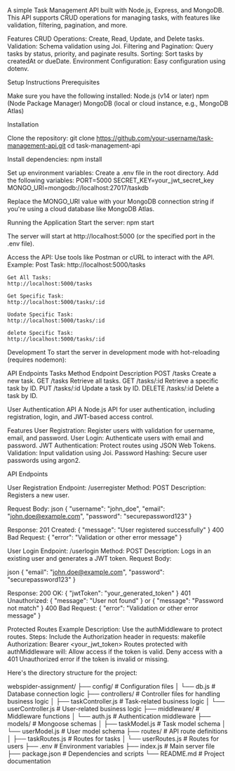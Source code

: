 A simple Task Management API built with Node.js, Express, and MongoDB. This API supports CRUD operations for managing tasks, with features like validation, filtering, pagination, and more.

Features
CRUD Operations: Create, Read, Update, and Delete tasks.
Validation: Schema validation using Joi.
Filtering and Pagination: Query tasks by status, priority, and paginate results.
Sorting: Sort tasks by createdAt or dueDate.
Environment Configuration: Easy configuration using dotenv.


Setup Instructions
Prerequisites

Make sure you have the following installed:
Node.js (v14 or later)
npm (Node Package Manager)
MongoDB (local or cloud instance, e.g., MongoDB Atlas)

Installation

Clone the repository:
git clone https://github.com/your-username/task-management-api.git
cd task-management-api


Install dependencies:
npm install


Set up environment variables:
Create a .env file in the root directory.
Add the following variables:
PORT=5000
SECRET_KEY=your_jwt_secret_key
MONGO_URI=mongodb://localhost:27017/taskdb

Replace the MONGO_URI value with your MongoDB connection string if you're using a cloud database like MongoDB Atlas.


Running the Application
Start the server:
npm start

The server will start at http://localhost:5000 (or the specified port in the .env file).

Access the API: Use tools like Postman or cURL to interact with the API.
Example:
    Post Task:
    http://localhost:5000/tasks

    Get All Tasks:
    http://localhost:5000/tasks

    Get Specific Task:
    http://localhost:5000/tasks/:id

    Uodate Specific Task:
    http://localhost:5000/tasks/:id

    delete Specific Task:
    http://localhost:5000/tasks/:id    

Development
To start the server in development mode with hot-reloading (requires nodemon):

API Endpoints
Tasks
Method	 Endpoint	  Description
POST	 /tasks	      Create a new task.
GET	     /tasks	      Retrieve all tasks.
GET	     /tasks/:id	  Retrieve a specific task by ID.
PUT	     /tasks/:id	  Update a task by ID.
DELETE	 /tasks/:id	  Delete a task by ID.

User Authentication API
A Node.js API for user authentication, including registration, login, and JWT-based access control.

Features
User Registration: Register users with validation for username, email, and password.
User Login: Authenticate users with email and password.
JWT Authentication: Protect routes using JSON Web Tokens.
Validation: Input validation using Joi.
Password Hashing: Secure user passwords using argon2.

API Endpoints

User Registration
Endpoint: /userregister
Method: POST
Description: Registers a new user.

Request Body:
json
{
  "username": "john_doe",
  "email": "john.doe@example.com",
  "password": "securepassword123"
}

Response:
201 Created: { "message": "User registered successfully" }
400 Bad Request: { "error": "Validation or other error message" }

User Login
Endpoint: /userlogin
Method: POST
Description: Logs in an existing user and generates a JWT token.
Request Body:

json
{
  "email": "john.doe@example.com",
  "password": "securepassword123"
}

Response:
200 OK: { "jwtToken": "your_generated_token" }
401 Unauthorized: { "message": "User not found" } or { "message": "Password not match" }
400 Bad Request: { "error": "Validation or other error message" }

Protected Routes Example
Description: Use the authMiddleware to protect routes.
Steps:
Include the Authorization header in requests:
makefile
Authorization: Bearer <your_jwt_token>
Routes protected with authMiddleware will:
Allow access if the token is valid.
Deny access with a 401 Unauthorized error if the token is invalid or missing.



Here's the directory structure for the project:

webspider-assignment/
├── config/                   # Configuration files
│   └── db.js                 # Database connection logic
├── controllers/              # Controller files for handling business logic
│   ├── taskController.js     # Task-related business logic
│   └── userController.js     # User-related business logic
├── middleware/               # Middleware functions
│   └── auth.js               # Authentication middleware
├── models/                   # Mongoose schemas
│   ├── taskModel.js          # Task model schema
│   └── userModel.js          # User model schema
├── routes/                   # API route definitions
│   ├── taskRoutes.js         # Routes for tasks
│   └── userRoutes.js         # Routes for users
├── .env                      # Environment variables
├── index.js                  # Main server file
├── package.json              # Dependencies and scripts
└── README.md                 # Project documentation
